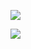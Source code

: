 


![](https://www.cnblogs.com/images/cnblogs_com/haochen273/1389248/o_result.png)  


![](https://www.cnblogs.com/images/cnblogs_com/haochen273/1389248/o_final.png)